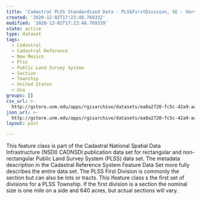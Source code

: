 ```yaml
---
title: 'Cadastral PLSS Standardized Data - PLSSFirstDivision, SE - Version 1.1'
created: '2020-12-02T17:23:48.769332'
modified: '2020-12-02T17:23:48.769339'
state: active
type: dataset
tags:
  - Cadastral
  - Cadastral Reference
  - New Mexico
  - Plss
  - Public Land Survey System
  - Section
  - Township
  - United States
  - Usa
groups: []
csv_url: >-
  http://gstore.unm.edu/apps/rgisarchive/datasets/ea8a2720-fc5c-42a9-aa1e-55b4302ed0b2/PLSSFirstDivision_SE.derived.csv
json_url: >-
  http://gstore.unm.edu/apps/rgisarchive/datasets/ea8a2720-fc5c-42a9-aa1e-55b4302ed0b2/PLSSFirstDivision_SE.derived.json
layout: post

---
```


This feature class is part of the Cadastral National Spatial Data Infrastructure (NSDI) CADNSDI publication data set for rectangular and non-rectangular Public Land Survey System (PLSS) data set.  The metadata description in the Cadastral Reference System Feature Data Set more fully describes the entire data set.
The PLSS First Division is commonly the section but can also be lots or tracts. This ifeature class s the first set of divisions for a PLSS Township. If the first division is a section the nominal size is one mile on a side and 640 acres, but actual sections will vary.


